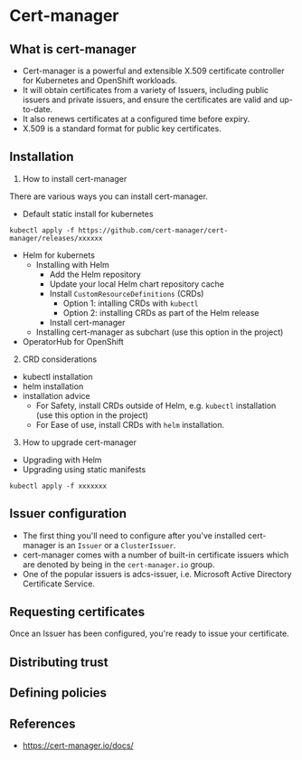 # Cert-manager

## What is cert-manager
* Cert-manager is a powerful and extensible X.509 certificate controller for Kubernetes and OpenShift workloads. 
* It will obtain certificates from a variety of Issuers, including  public issuers and private issuers, and ensure the certificates are valid and up-to-date.
* It also renews certificates at a configured time before expiry.
* X.509 is a standard format for public key certificates. 

## Installation
1. How to install cert-manager

There are various ways you can install cert-manager. 
* Default static install for kubernetes
```
kubectl apply -f https://github.com/cert-manager/cert-manager/releases/xxxxxx
```
* Helm for kubernets
    * Installing with Helm
        * Add the Helm repository
        * Update your local Helm chart repository cache
        * Install `CustomResourceDefinitions` (CRDs)
            * Option 1: intalling CRDs with `kubectl`
            * Option 2: installing CRDs as part of the Helm release
        * Install cert-manager
    * Installing cert-manager as subchart (use this option in the project)
* OperatorHub for OpenShift

2. CRD considerations
* kubectl installation
* helm installation
* installation advice
    * For Safety, install CRDs outside of Helm, e.g. `kubectl` installation (use this option in the project)
    * For Ease of use, install CRDs with `helm` installation.

3. How to upgrade cert-manager
* Upgrading with Helm
* Upgrading using static manifests
```
kubectl apply -f xxxxxxx
```

## Issuer configuration
* The first thing you'll need to configure after you've installed cert-manager is an `Issuer` or a `ClusterIssuer`.
* cert-manager comes with a number of built-in certificate issuers which are denoted by being in the `cert-manager.io` group. 
* One of the popular issuers is adcs-issuer, i.e. Microsoft Active Directory Certificate Service.

## Requesting certificates
Once an Issuer has been configured, you're ready to issue your certificate.


## Distributing trust
## Defining policies
## References
* https://cert-manager.io/docs/
